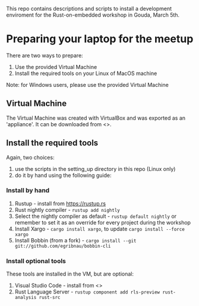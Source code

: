 This repo contains descriptions and scripts to install a development enviroment for the Rust-on-embedded workshop in Gouda, March 5th. 

# Preparing your laptop for the meetup

There are two ways to prepare:
1. Use the provided Virtual Machine 
2. Install the required tools on your Linux of MacOS machine

Note: for Windows users, please use the provided Virtual Machine

## Virtual Machine

The Virtual Machine was created with VirtualBox and was exported as an 'appliance'. 
It can be downloaded from <<LINK HERE>>.
  
## Install the required tools

Again, two choices:
1. use the scripts in the setting_up directory in this repo (Linux only)
2. do it by hand using the following guide:

### Install by hand
1. Rustup - install from https://rustup.rs
2. Rust nightly compiler - `rustup add nightly`
3. Select the nightly compiler as default - `rustup default nightly`
  or remember to set it as an override for every project during the workshop
4. Install Xargo - `cargo install xargo`, to update `cargo install --force xargo`
5. Install Bobbin (from a fork) -  `cargo install --git git://github.com/egribnau/bobbin-cli`

### Install optional tools

These tools are installed in the VM, but are optional:

1. Visual Studio Code - install from <<link>>
2. Rust Language Server - `rustup component add rls-preview rust-analysis rust-src`


